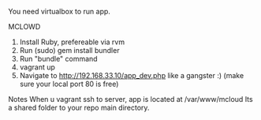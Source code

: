 You need virtualbox to run app.

MCLOWD
 1. Install Ruby, prefereable via rvm
 2. Run (sudo) gem install bundler
 3. Run "bundle" command
 4. vagrant up
 5. Navigate to http://192.168.33.10/app_dev.php like a gangster :) (make sure your local port 80 is free)


Notes
When u vagrant ssh to server, app is located at /var/www/mcloud
Its a shared folder to your repo main directory.
